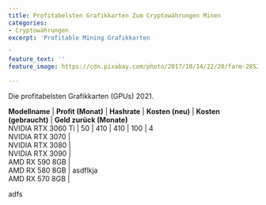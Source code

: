 ```yaml
---
title: Profitabelsten Grafikkarten Zum Cryptowährungen Minen
categories:
- Cryptowährungen
excerpt: 'Profitable Mining Grafikkarten

'
feature_text: ''
feature_image: https://cdn.pixabay.com/photo/2017/10/14/22/20/farm-2852024_1280.jpg

---
```

<style>td {  
border: 1px solid black;  
padding: 4px 10px 4px 10px;  
}  
strong td {  
// background-color: black;  
color: white;  
}  
</style>

Die profitabelsten Grafikkarten (GPUs) 2021.

**Modellname** | **Profit (Monat)** | **Hashrate** | **Kosten (neu)** | **Kosten (gebraucht)** | **Geld zurück (Monate)**  
NVIDIA RTX 3060 Ti | 50 | 410 | 410 | 100 | 4  
NVIDIA RTX 3070 |  
NVIDIA RTX 3080 |  
NVIDIA RTX 3090 |  
AMD RX 590 8GB |  
AMD RX 580 8GB | asdflkja  
AMD RX 570 8GB |

adfs